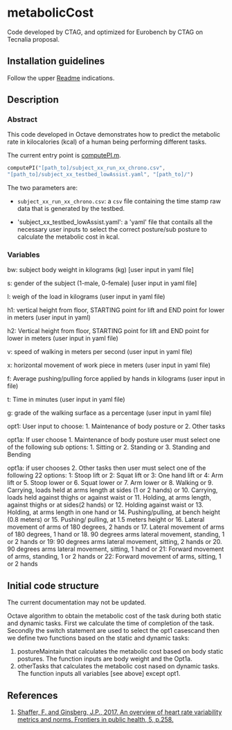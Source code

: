 # metabolicCost

Code developed by CTAG, and optimized for Eurobench by CTAG on Tecnalia
proposal.

## Installation guidelines

Follow the upper [Readme](../README.md) indications.

## Description

### Abstract
This code developed in Octave demonstrates how to predict the metabolic rate 
in kilocalories (kcal) of a human being performing different tasks.

The current entry point is [computePI.m](computePI.m).

```octave
computePI("[path_to]/subject_xx_run_xx_chrono.csv",
"[path_to]/subject_xx_testbed_lowAssist.yaml", "[path_to]/")
```

The two parameters are:

- `subject_xx_run_xx_chrono.csv`: a `csv` file containing the time stamp raw
  data that is generated by the testbed. 

- 'subject_xx_testbed_lowAssist.yaml': a 'yaml' file that contails all the
  necessary user inputs to select the correct posture/sub posture to calculate
the metabolic cost in kcal. 

### Variables

bw: subject body weight in kilograms (kg) [user input in yaml file]

s: gender of the subject (1-male, 0-female) [user input in yaml file]

l: weigh of the load in kilograms (user input in yaml file)

h1: vertical height from floor, STARTING point for lift and END point for 
lower in meters (user input in yaml)

h2: Vertical height from floor, STARTING point for lift and END point for 
lower in meters (user input in yaml file)

v: speed of walking in meters per second (user input in yaml file)

x: horizontal movement of work piece in meters (user input in yaml file)

f: Average pushing/pulling force applied by hands in kilograms (user input in
file)

t:  Time in minutes (user input in yaml file)

g:  grade of the walking surface as a percentage (user input in yaml file)

opt1: User input to choose: 1. Maintenance of body posture or 2. Other tasks

opt1a: If user choose 1. Maintenance of body posture user must select one of the
following sub options: 1. Sitting or 2. Standing or 3. Standing and Bending

opt1a: if user chooses 2. Other tasks then user must select one of the following
22 options: 1: Stoop lift or 2: Squat lift or 3: One hand lift or 4: Arm lift or
5. Stoop lower or 6. Squat lower or 7. Arm lower or 8. Walking or 9. Carrying, 
loads held at arms length at sides (1 or 2 hands) or 10. Carrying, loads held 
against thighs or against waist or 11. Holding, at arms length, against thighs 
or at sides(2 hands) or 12. Holding against waist or 13. Holding, at arms length 
in one hand or 14. Pushing/pulling, at bench height (0.8 meters) or 15. Pushing/
pulling, at 1.5 meters height or 16. Lateral movement of arms of 180 degrees, 
2 hands or 17. Lateral movement of arms of 180 degrees, 1 hand or 18. 90 degrees 
arms lateral movement, standing, 1 or 2 hands or 19: 90 degrees arms lateral 
movement, sitting, 2 hands or 20. 90 degrees arms lateral movement, sitting, 
1 hand or 21: Forward movement of arms, standing, 1 or 2 hands or 22: Forward 
movement of arms, sitting, 1 or 2 hands

## Initial code structure

The current documentation may not be updated.

Octave algorithm to obtain the metabolic cost of the task during both static and
dynamic tasks.
First we calculate the time of completion of the task.
Secondly the switch statement are used to select the opt1 casescand then 
we define two functions based on the static and dynamic tasks:
1. postureMaintain that calculates the metabolic cost based on body static 
postures. The function inputs are body weight and the Opt1a. 
2. otherTasks that calculates the metabolic cost nased on dynamic tasks. The
   function inputs all variables [see above] except opt1. 

## References
1. [Shaffer, F. and Ginsberg, J.P., 2017. An overview of heart rate variability metrics and norms. Frontiers in public health, 5, p.258.](https://www.frontiersin.org/articles/10.3389/fpubh.2017.00258)

